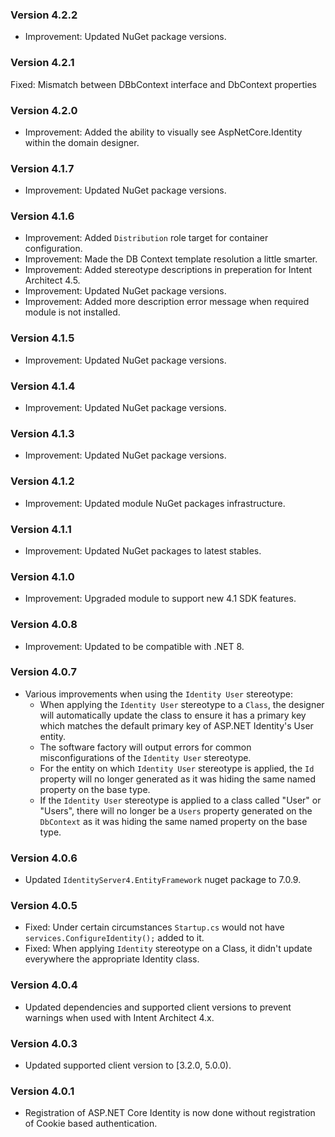 ### Version 4.2.2

- Improvement: Updated NuGet package versions.

### Version 4.2.1

Fixed: Mismatch between DBbContext interface and DbContext properties

### Version 4.2.0

- Improvement: Added the ability to visually see AspNetCore.Identity within the domain designer.

### Version 4.1.7

- Improvement: Updated NuGet package versions.

### Version 4.1.6

- Improvement: Added `Distribution` role target for container configuration.
- Improvement: Made the DB Context template resolution a little smarter.
- Improvement: Added stereotype descriptions in preperation for Intent Architect 4.5. 
- Improvement: Updated NuGet package versions.
- Improvement: Added more description error message when required module is not installed.

### Version 4.1.5

- Improvement: Updated NuGet package versions.

### Version 4.1.4

- Improvement: Updated NuGet package versions.

### Version 4.1.3

- Improvement: Updated NuGet package versions.

### Version 4.1.2

- Improvement: Updated module NuGet packages infrastructure.

### Version 4.1.1

- Improvement: Updated NuGet packages to latest stables.

### Version 4.1.0

- Improvement: Upgraded module to support new 4.1 SDK features.

### Version 4.0.8

- Improvement: Updated to be compatible with .NET 8.

### Version 4.0.7

- Various improvements when using the `Identity User` stereotype:
  - When applying the `Identity User` stereotype to a `Class`, the designer will automatically update the class to ensure it has a primary key which matches the default primary key of ASP.NET Identity's User entity.
  - The software factory will output errors for common misconfigurations of the `Identity User` stereotype.
  - For the entity on which `Identity User` stereotype is applied, the `Id` property will no longer generated as it was hiding the same named property on the base type.
  - If the `Identity User` stereotype is applied to a class called "User" or "Users", there will no longer be a `Users` property generated on the `DbContext` as it was hiding the same named property on the base type.

### Version 4.0.6

- Updated `IdentityServer4.EntityFramework` nuget package to 7.0.9.

### Version 4.0.5

- Fixed: Under certain circumstances `Startup.cs` would not have `services.ConfigureIdentity();` added to it.
- Fixed: When applying `Identity` stereotype on a Class, it didn't update everywhere the appropriate Identity class.

### Version 4.0.4

- Updated dependencies and supported client versions to prevent warnings when used with Intent Architect 4.x.

### Version 4.0.3

- Updated supported client version to [3.2.0, 5.0.0).

### Version 4.0.1

- Registration of ASP.NET Core Identity is now done without registration of Cookie based authentication.
